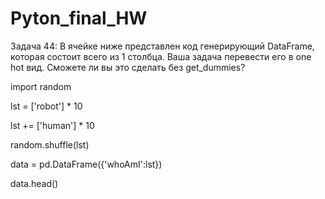 # Pyton_final_HW
Задача 44: В ячейке ниже представлен код генерирующий DataFrame, которая состоит всего
из 1 столбца. Ваша задача перевести его в one hot вид. Сможете ли вы это сделать без
get_dummies?

import random

lst = ['robot'] * 10

lst += ['human'] * 10

random.shuffle(lst)

data = pd.DataFrame({'whoAmI':lst})

data.head()
